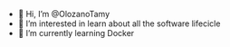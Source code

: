 - 👋 Hi, I’m @OlozanoTamy
- 👀 I’m interested in learn about all the software lifecicle
- 🌱 I’m currently learning Docker
